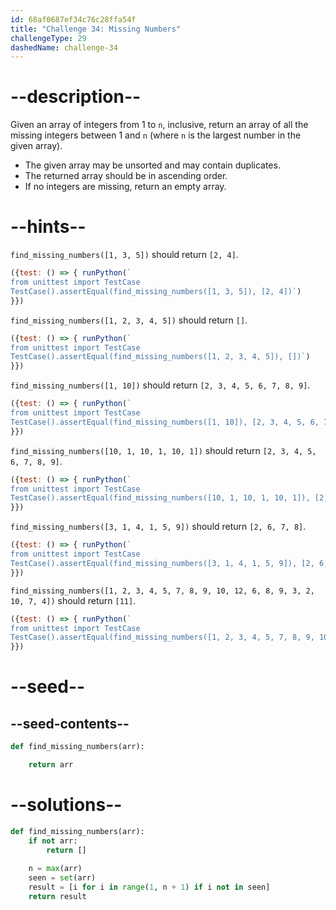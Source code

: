```yaml
---
id: 68af0687ef34c76c28ffa54f
title: "Challenge 34: Missing Numbers"
challengeType: 29
dashedName: challenge-34
---
```


# --description--

Given an array of integers from 1 to `n`, inclusive, return an array of all the missing integers between 1 and `n` (where `n` is the largest number in the given array).

- The given array may be unsorted and may contain duplicates.
- The returned array should be in ascending order.
- If no integers are missing, return an empty array.

# --hints--

`find_missing_numbers([1, 3, 5])` should return `[2, 4]`.

```js
({test: () => { runPython(`
from unittest import TestCase
TestCase().assertEqual(find_missing_numbers([1, 3, 5]), [2, 4])`)
}})
```

`find_missing_numbers([1, 2, 3, 4, 5])` should return `[]`.

```js
({test: () => { runPython(`
from unittest import TestCase
TestCase().assertEqual(find_missing_numbers([1, 2, 3, 4, 5]), [])`)
}})
```

`find_missing_numbers([1, 10])` should return `[2, 3, 4, 5, 6, 7, 8, 9]`.

```js
({test: () => { runPython(`
from unittest import TestCase
TestCase().assertEqual(find_missing_numbers([1, 10]), [2, 3, 4, 5, 6, 7, 8, 9])`)
}})
```

`find_missing_numbers([10, 1, 10, 1, 10, 1])` should return `[2, 3, 4, 5, 6, 7, 8, 9]`.

```js
({test: () => { runPython(`
from unittest import TestCase
TestCase().assertEqual(find_missing_numbers([10, 1, 10, 1, 10, 1]), [2, 3, 4, 5, 6, 7, 8, 9])`)
}})
```

`find_missing_numbers([3, 1, 4, 1, 5, 9])` should return `[2, 6, 7, 8]`.

```js
({test: () => { runPython(`
from unittest import TestCase
TestCase().assertEqual(find_missing_numbers([3, 1, 4, 1, 5, 9]), [2, 6, 7, 8])`)
}})
```

`find_missing_numbers([1, 2, 3, 4, 5, 7, 8, 9, 10, 12, 6, 8, 9, 3, 2, 10, 7, 4])` should return `[11]`.

```js
({test: () => { runPython(`
from unittest import TestCase
TestCase().assertEqual(find_missing_numbers([1, 2, 3, 4, 5, 7, 8, 9, 10, 12, 6, 8, 9, 3, 2, 10, 7, 4]), [11])`)
}})
```

# --seed--

## --seed-contents--

```py
def find_missing_numbers(arr):

    return arr
```

# --solutions--

```py
def find_missing_numbers(arr):
    if not arr:
        return []
    
    n = max(arr)
    seen = set(arr)
    result = [i for i in range(1, n + 1) if i not in seen]
    return result
```

